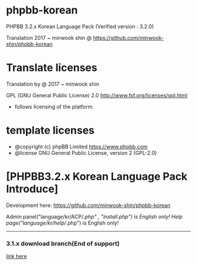 # phpbb-korean

PHPBB 3.2.x Korean Language Pack (Verified version : 3.2.0)

Translation 2017 ~ minwook shin @ https://github.com/minwook-shin/phpbb-korean

# Translate licenses
Translation by @ 2017 ~ minwook shin

GPL (GNU General Public License) 2.0 http://www.fsf.org/licenses/gpl.html
* follows licensing of the platform.


# template licenses
* @copyright (c) phpBB Limited <https://www.phpbb.com>
* @license GNU General Public License, version 2 (GPL-2.0)


# [PHPBB3.2.x Korean Language Pack Introduce]

Development here: https://github.com/minwook-shin/phpbb-korean 

Admin panel("language/kr/ACP/*.php" , "install.php") is English only!
Help page("language/kr/help/*.php") is English only!


----------
### 3.1.x download branch(End of support)
[link here](https://github.com/minwook-shin/phpbb-korean/tree/old.ver)